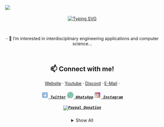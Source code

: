 <a href="https://visitcount.itsvg.in">
  <img src="https://visitcount.itsvg.in/api?id=cargonriv&label=Visitors&color=12&icon=5&pretty=true" />
</a>
<div id="top"></div><br />

<div align="center">
<a href="https://git.io/typing-svg"><img src="https://readme-typing-svg.herokuapp.com?font=Roboto&size=25&pause=1000&color=F7B013&center=true&vCenter=true&width=435&lines=Hello%2C+world!;My+name+is+Carlos+Gonzalez+Rivera" alt="Typing SVG" /></a>
</div><br />
<div align="center">
  <br />
	<p>- 👀 I’m interested in interdisciplinary engineering applications and computer science...</p>
	<br />
  <a></a>
  <a></a>
  <a></a>
</div>
<h2 align="center">📫 Connect with me!</h2>
<div align="center">
    <a href="https://cargonriv.dev">Website</a>
    ·
    <a href="https://www.youtube.com/channel/UCRNJR-4vI7CtJNoxlDaRmQw">Youtube</a>
    ·
    <a href="https://discord.com/users/cargonriv#9713">Discord</a>
    ·
    <a href="mailto:admin@cargonriv.dev">E-Mail</a>
    ·
   <h5>
    <code><a href="https://www.twitter.com/cargonriv" title="Twitter Profile"><img width="22" src="images/twitter.svg"> Twitter</a></code>
    <code><a href="https://wa.me/####" title="WhatsApp"><img width="22" src="images/whatsapp.svg"> WhatsApp</a></code>
    <code><a href="https://www.instagram.com/cargonriv/" title="Instagram Profile"><img width="22" src="images/instagram.svg"> Instagram</a></code>
    <br /><br />
    <code><a href="https://www.paypal.me/cargonriv"><img title="Paypal Donation" height="25" src="https://ionicabizau.github.io/badges/paypal.svg" /></a></code>
  </h5>
</div>
<div align="center">
<details>
	<summary>Show All</summary>
  <br />
  <h2 align="center">📈 Visual Statistics</h2>
  <div align="center">
    <!img align="center" src="https://github-readme-stats.vercel.app/api?username=cargonriv&theme=github_dark&show_icons=true" alt="Github Stats">
    <img src="https://activity-graph.herokuapp.com/graph?username=cargonriv&theme=react-dark&bg_color=20232a&hide_border=true" />
    <img height="135px" src="https://github-readme-stats.vercel.app/api?username=cargonriv&count_private=true&show_icons=true&bg_color=0,52fa5a,4dfcff,c64dff&theme=synthwave&text_color=4C4C4C&icon_color=267AAB&title_color=170DB2&hide_border=true&line_height=18layout=compact" />
    <img height="135px" src="https://github-readme-stats.vercel.app/api/top-langs/?username=cargonriv&count_private=true&show_icons=true&bg_color=0,c64dff,4dfcff,52fa5a&theme=synthwave&text_color=4C4C4C&icon_color=267AAB&title_color=170DB2&hide_border=true" />
  </div>
  <br />
  <div align="center">
    <h2>🔥 Languages, Frameworks, Platforms, and Tools 🔥</h2><br />
    <p>
      <code><img href="#" title="C" height="25" src="images/c.svg"></code>
      <code><img href="#" title="C++" height="25" src="images/cpp.svg"></code>
      <code><img href="#" title="C#" height="25" src="images/cSharp.svg"></code>
      <code><img href="#" title="Python" height="25" src="images/python-original.svg"></code>
      <code><img href="#" title="Django" height="25" src="images/django.png"></code>
      <code><img href="#" title="Typecript" height="25" src="images/typescript.svg"></code>
      <code><img href="#" title="Problem Solving" height="25" src="images/problemSolving.png"></code>
      <code><img href="#" title="React" height="25" src="images/react-original.svg"></code>
      <code><img href="#" title="AngularJS" height="25" src="images/angularjs.png"></code>
      <code><img href="#" title="PostgreSQL" height="25" src="images/postgresql.svg"></code>
      <code><img href="#" title="Java" height="25" src="images/java-original.svg"></code>
      <code><img href="#" title="JSON" height="25" src="images/json.svg"></code>
      <code><img href="#" title="MySQL" height="25" src="images/mysql.svg"></code>
      <code><img href="#" title="npm" height="25" src="images/npm.svg"></code>
      <code><img href="#" title="Flask" height="25" src="images/flask.png"></code>
      <code><img href="#" title="Docker" height="25" src="images/docker-original-wordmark.svg"></code>
      <code><img align="center" alt="PHP" width="26px" src="images/php.svg" /></code>
      <code><img align="center" alt="HTML5" width="26px" src="images/html.svg" /></code>
      <code><img align="center" alt="CSS3" width="26px" src="images/css.svg" /></code>
      <code><img align="center" alt="JavaScript" width="26px" src="images/javascript.svg" /></code>
      <code><img align="center" alt="Git" width="26px" src="images/git-scm-icon.svg" /></code>
      <code><img align="center" alt="GitHub" width="26px" src="images/github.svg" /></code>
      <code><img align="center" alt="Visual Studio Code" width="26px" src="https://raw.githubusercontent.com/github/explore/80688e429a7d4ef2fca1e82350fe8e3517d3494d/topics/visual-studio-code/visual-studio-code.png" /></code>
      <code><img align="center" alt="Node.js" width="26px" src="https://raw.githubusercontent.com/github/explore/80688e429a7d4ef2fca1e82350fe8e3517d3494d/topics/nodejs/nodejs.png" /></code>
      <code><img align="center" alt="Terminal" width="26px" src="https://raw.githubusercontent.com/github/explore/80688e429a7d4ef2fca1e82350fe8e3517d3494d/topics/terminal/terminal.png" /></code>
    </p>
  </div>
</details>
</div>

